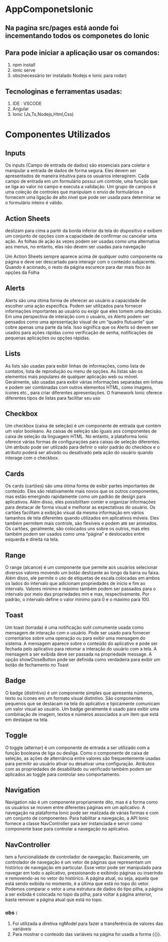 # AppComponetsIonic

## Na pagina src/pages está aonde foi incementando todos os componetes do Ionic

## Para pode iniciar a aplicação usar os comandos:

1. npm install
2. ionic serve
3. obs(necessário ter instalado Nodejs e Ionic para rodar)

## Tecnologinas e ferramentas usadas:

1. IDE : VSCODE
2. Angular
3. Ionic (Js,Ts,Nodejs,Html,Css)

# Componentes Utilizados 

## Inputs
Os inputs (Campo de entrada de dados) são essenciais para coletar e manipular a entrada de dados de forma segura. Eles devem ser apresentados de maneira intuitiva para os usuários interagirem. Cada campo de entrada em um formulário possui um controle, uma função que se liga ao valor no campo e executa a validação. Um grupo de campos é uma coleção de controles que manipulam o envio de formulários e fornecem uma ligação de alto nível que pode ser usada para determinar se o formulário inteiro é válido.


##  Action Sheets 

deslizam para cima a partir da borda inferior da tela do dispositivo
e exibem um conjunto de opções com a capacidade de confirmar ou cancelar uma ação. As folhas de ação às vezes podem ser usadas como uma alternativa aos menus, no entanto, elas não devem ser usadas para navegação

Um Action Sheets sempre aparece acima de qualquer outro componente na página e deve ser descartado para interagir com o conteúdo subjacente. Quando é acionado, o resto da página escurece para dar mais foco às opções da Folha

## Alerts
Alerts são uma ótima forma de oferecer ao usuário a capacidade de escolher uma ação específica. Podem ser utilizados para fornecer informações importantes ao usuário ou exigir que eles tomem uma decisão. Em uma perspectiva de interação com o usuário, os Alerts podem ser pensados como uma apresentação visual de um “quadro flutuante” que cobre apenas uma parte da tela. Isso significa que os Alerts só devem ser usados para ações rápidas como verificação de senha, notificações de pequenas aplicações ou opções rápidas.

## Lists
As lists são usadas para exibir linhas de informações, como lista de contatos, lista de reprodução ou menu de opções. As listas são os elementos mais populares de qualquer aplicação web ou móvel. Geralmente, são usadas para exibir várias informações separadas em linhas e podem ser combinadas com outros elementos HTML, como imagens, ícones etc., para criar diferentes apresentações. O framework Ionic oferece diferentes tipos de listas para facilitar seu uso

##  Checkbox
Um checkbox (caixa de seleção) é um componente de entrada que contém um valor booleano. As caixas de seleção são iguais aos componentes de caixa de seleção da linguagem HTML. No entanto, a plataforma Ionic oferece várias formas de configurações para caixas de seleção diferentes. Um atributo pode ser utilizado para definir o valor padrão do checkbox e o atributo poderá ser ativado ou desativado pela ação do usuário quando interage com o checkbox.

## Cards
Os cards (cartões) são uma ótima forma de exibir partes importantes de conteúdo. Eles são relativamente mais novos que os outros componentes, mas estão emergindo rapidamente como um padrão de design para aplicativos. Além disso, eles possibilitam conter e organizar informações para destacar de forma visual e melhorar as expectativas do usuário. Os cartões facilitam a exibição visual da mesma informação em vários tamanhos de tela diferentes quando utilizados em aplicativos móveis. Eles também permitem mais controle, são flexíveis e podem até ser animados. Os cartões, geralmente, são colocados uns sobre os outros, mas eles também podem ser usados como uma “página” e deslocados entre esquerda e direita na tela.

## Range
O range (alcance) é um componente que permite aos usuários selecionar diversos valores movendo um botão deslizante ao longo da barra ou faixa. Além disso, ele permite o uso de etiquetas de escala colocadas em ambos os lados do intervalo que adicionam propriedades de início e fim ao intervalo. Valores mínimo e máximo também podem ser passados para o intervalo por meio das propriedades min e max, respectivamente. Por padrão, o intervalo define o valor mínimo para 0 e o máximo para 100.

## Toast
Um toast (torrada) é uma notificação sutil comumente usada como mensagem de interação com o usuário. Pode ser usado para fornecer comentários sobre uma operação ou para exibir uma mensagem do sistema. A mensagem aparece sobre o conteúdo do aplicativo e pode ser fechada pelo aplicativo para retomar a interação do usuário com a tela. A mensagem a ser exibida deve ser passada na propriedade message. A opção showCloseButton pode ser definida como verdadeira para exibir um botão de fechamento no Toast

## Badge
O badge (distintivo) é um componente simples que apresenta números, texto ou ícones em um formato visual distintivo. São componentes pequenos que se destacam na tela do aplicativo e tipicamente comunicam um valor visual ao usuário. Um badge geralmente é usado para exibir uma combinação de imagem, textos e números associados a um item que está em destaque na tela.

## Toggle
O toggle (alternar) é um componente de entrada a ser utilizado com a função booleana de liga ou desliga. Como o componente de caixa de seleção, as ações de alternância entre valores são frequentemente usadas para permitir ao usuário ativar ou desativar uma configuração. Atributos com as propriedades de desabilitado ou verificado também podem ser aplicados ao toggle para controlar seu comportamento.

## Navigation
Navigation não é um componente propriamente dito, mas é a forma como os usuários se movem entre diferentes páginas em um aplicativo. A navegação na plataforma Ionic pode ser realizada de várias formas e com um conjunto de componentes. Para habilitar a navegação, a API Ionic fornece a classe NavController para ser instanciada e servir como componente base para controlar a navegação no aplicativo.

## NavController

tem a funcionalidade de controlador de navegação. Basicamente, um controlador de navegação é um vetor de páginas que representam um histórico de navegação em particular. Esse vetor pode ser manipulado para navegar em todo o aplicativo, pressionando e exibindo páginas ou inserindo e removendo-as no vetor do histórico. A página atual, ou seja, aquela que está sendo exibida no momento, é a última que está no topo do vetor. Podemos comparar o vetor a uma estrutura de dados do tipo pilha, a página a ser exibida é colocada no topo da pilha; para voltar à página anterior, basta remover a página atual que está no topo.


### obs :

1. Foi utilizada a diretiva ngModel para fazer a transferência de valores das variáveis
2. Para mostrar o conteúdo das variáveis na página foi usada a forma {{}}.
